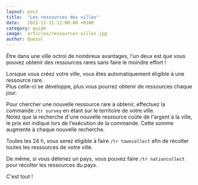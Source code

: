 ```yaml
---
layout: post
title:  "Les ressources des villes"
date:   2021-12-11 12:00:00 +0100
category: guide
image:  articles/ressources-villes.jpg
author: Quozul
---
```

Être dans une ville octroi de nombreux avantages, l'un deux est que vous pouvez obtenir des ressources rares sans faire le moindre effort !

Lorsque vous créez votre ville, vous êtes automatiquement éligible à une ressource rare.  
Plus celle-ci se développe, plus vous pourrez obtenir de ressources chaque jour.

Pour chercher une nouvelle ressource rare à obtenir, effectuez la commande `/tr survey` en étant sur le territoire de votre ville.  
Notez que la recherche d'une nouvelle ressource coûte de l'argent à la ville, le prix est indiqué lors de l'exécution de la commande. Cette somme augmente à chaque nouvelle recherche.  

Toutes les 24 h, vous serez eligible à faire `/tr towncollect` afin de récolter toutes les ressources de votre ville.

De même, si vous détenez un pays, vous pouvez faire `/tr nationcollect` pour récolter les ressources du pays.

C'est tout !